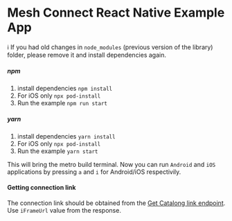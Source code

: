 # Mesh Connect React Native Example App

ℹ️︎ If you had old changes in `node_modules` (previous version of the library) folder, please remove it and install dependencies again.

##### npm
1. install dependencies
   `npm install`
2. For iOS only
   `npx pod-install`
3. Run the example
   `npm run start`

##### yarn

1. install dependencies
   `yarn install`
2. For iOS only
   `npx pod-install`
3. Run the example
   `yarn start`

This will bring the metro build terminal. Now you can run `Android` and `iOS` applications by pressing `a` and `i` for Android/iOS respectivily.

#### Getting connection link

The connection link should be obtained from the [Get Catalong link endpoint](https://integration-api.getfront.com/apireference#tag/Integrations/paths/~1api~1v1~1cataloglink/get). Use `iFrameUrl` value from the response.

